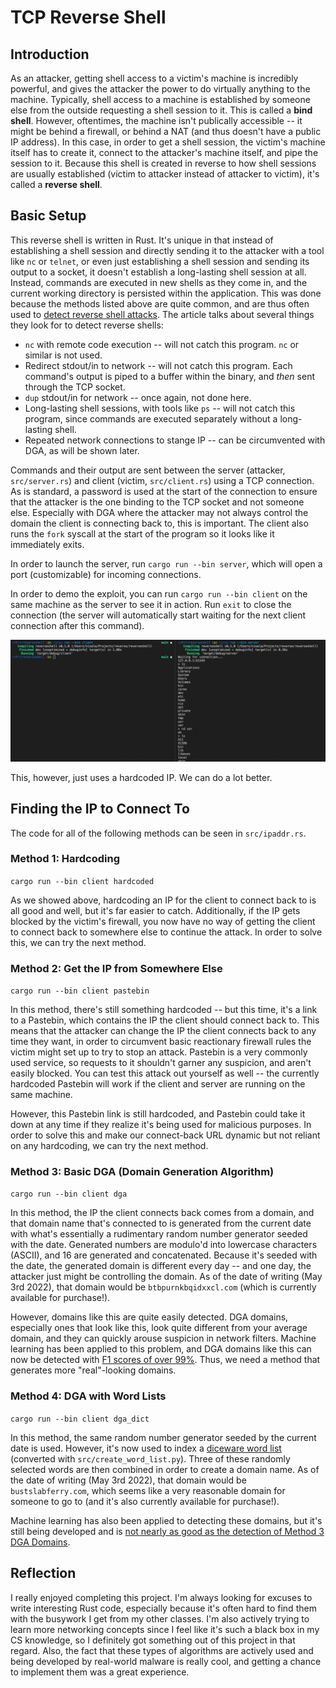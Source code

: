 # TCP Reverse Shell

## Introduction

As an attacker, getting shell access to a victim's machine is incredibly powerful, and gives the attacker the power to do virtually anything to the machine. Typically, shell access to a machine is established by someone else from the outside requesting a shell session to it. This is called a **bind shell**. However, oftentimes, the machine isn't publically accessible -- it might be behind a firewall, or behind a NAT (and thus doesn't have a public IP address). In this case, in order to get a shell session, the victim's machine itself has to create it, connect to the attacker's machine itself, and pipe the session to it. Because this shell is created in reverse to how shell sessions are usually established (victim to attacker instead of attacker to victim), it's called a **reverse shell**.

## Basic Setup

This reverse shell is written in Rust. It's unique in that instead of establishing a shell session and directly sending it to the attacker with a tool like `nc` or `telnet`, or even just establishing a shell session and sending its output to a socket, it doesn't establish a long-lasting shell session at all. Instead, commands are executed in new shells as they come in, and the current working directory is persisted within the application. This was done because the methods listed above are quite common, and are thus often used to [detect reverse shell attacks](https://sysdig.com/blog/reverse-shell-falco-sysdig-secure/). The article talks about several things they look for to detect reverse shells:

- `nc` with remote code execution -- will not catch this program. `nc` or similar is not used.
- Redirect stdout/in to network -- will not catch this program. Each command's output is piped to a buffer within the binary, and *then* sent through the TCP socket.
- `dup` stdout/in for network -- once again, not done here. 
- Long-lasting shell sessions, with tools like `ps` -- will not catch this program, since commands are executed separately without a long-lasting shell.
- Repeated network connections to stange IP -- can be circumvented with DGA, as will be shown later.

Commands and their output are sent between the server (attacker, `src/server.rs`) and client (victim, `src/client.rs`) using a TCP connection. As is standard, a password is used at the start of the connection to ensure that the attacker is the one binding to the TCP socket and not someone else. Especially with DGA where the attacker may not always control the domain the client is connecting back to, this is important. The client also runs the `fork` syscall at the start of the program so it looks like it immediately exits. 

In order to launch the server, run `cargo run --bin server`, which will open a port (customizable) for incoming connections.

In order to demo the exploit, you can run `cargo run --bin client` on the same machine as the server to see it in action. Run `exit` to close the connection (the server will automatically start waiting for the next client connection after this command).

![Basic Use of Reverse Shell](./basic.png)

This, however, just uses a hardcoded IP. We can do a lot better.

## Finding the IP to Connect To

The code for all of the following methods can be seen in `src/ipaddr.rs`.

### Method 1: Hardcoding

`cargo run --bin client hardcoded`

As we showed above, hardcoding an IP for the client to connect back to is all good and well, but it's far easier to catch. Additionally, if the IP gets blocked by the victim's firewall, you now have no way of getting the client to connect back to somewhere else to continue the attack. In order to solve this, we can try the next method.

### Method 2: Get the IP from Somewhere Else

`cargo run --bin client pastebin`

In this method, there's still something hardcoded -- but this time, it's a link to a Pastebin, which contains the IP the client should connect back to. This means that the attacker can change the IP the client connects back to any time they want, in order to circumvent basic reactionary firewall rules the victim might set up to try to stop an attack. Pastebin is a very commonly used service, so requests to it shouldn't garner any suspicion, and aren't easily blocked. You can test this attack out yourself as well -- the currently hardcoded Pastebin will work if the client and server are running on the same machine. 

However, this Pastebin link is still hardcoded, and Pastebin could take it down at any time if they realize it's being used for malicious purposes. In order to solve this and make our connect-back URL dynamic but not reliant on any hardcoding, we can try the next method.

### Method 3: Basic DGA (Domain Generation Algorithm)

`cargo run --bin client dga`

In this method, the IP the client connects back comes from a domain, and that domain name that's connected to is generated from the current date with what's essentially a rudimentary random number generator seeded with the date. Generated numbers are modulo'd into lowercase characters (ASCII), and 16 are generated and concatenated. Because it's seeded with the date, the generated domain is different every day -- and one day, the attacker just might be controlling the domain. As of the date of writing (May 3rd 2022), that domain would be `btbpurnkbqidxxcl.com` (which is currently available for purchase!).

However, domains like this are quite easily detected. DGA domains, especially ones that look like this, look quite different from your average domain, and they can quickly arouse suspicion in network filters. Machine learning has been applied to this problem, and DGA domains like this can now be detected with [F1 scores of over 99%](https://doi.org/10.48550/arXiv.1611.00791). Thus, we need a method that generates more "real"-looking domains.

### Method 4: DGA with Word Lists

`cargo run --bin client dga_dict`

In this method, the same random number generator seeded by the current date is used. However, it's now used to index a [diceware word list](https://www.eff.org/files/2016/09/08/eff_short_wordlist_1.txt) (converted with `src/create_word_list.py`). Three of these randomly selected words are then combined in order to create a domain name. As of the date of writing (May 3rd 2022), that domain would be `bustslabferry.com`, which seems like a very reasonable domain for someone to go to (and it's also currently available for purchase!). 

Machine learning has also been applied to detecting these domains, but it's still being developed and is [not nearly as good as the detection of Method 3 DGA Domains](https://ieeexplore.ieee.org/document/8622066).

## Reflection

I really enjoyed completing this project. I'm always looking for excuses to write interesting Rust code, especially because it's often hard to find them with the busywork I get from my other classes. I'm also actively trying to learn more networking concepts since I feel like it's such a black box in my CS knowledge, so I definitely got something out of this project in that regard. Also, the fact that these types of algorithms are actively used and being developed by real-world malware is really cool, and getting a chance to implement them was a great experience.

